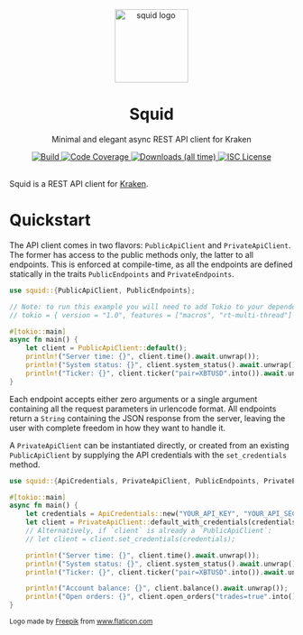 <div align="center">
  <img alt="squid logo" src="https://github.com/rubik/squid/raw/master/images/logo.png" height="130" />
</div>

<div align="center">
  <h1>Squid</h1>
  <p>Minimal and elegant async REST API client for Kraken</p>
  <a target="_blank" href="https://travis-ci.org/rubik/squid">
    <img src="https://img.shields.io/travis/rubik/squid?style=for-the-badge" alt="Build">
  </a>
  <a target="_blank" href="https://coveralls.io/github/rubik/squid">
    <img src="https://img.shields.io/coveralls/github/rubik/squid?style=for-the-badge" alt="Code Coverage">
  </a>
  <a target="_blank" href="https://crates.io/crates/squid">
   <img src="https://img.shields.io/crates/d/squid?style=for-the-badge" alt="Downloads (all time)">
  <a>
  <a href="https://github.com/rubik/squid/blob/master/LICENSE">
    <img src="https://img.shields.io/crates/l/squid?style=for-the-badge" alt="ISC License">
  </a>
  <br>
  <br>
</div>

Squid is a REST API client for [Kraken](https://kraken.com).

# Quickstart
The API client comes in two flavors: `PublicApiClient` and `PrivateApiClient`.
The former has access to the public methods only, the latter to all endpoints.
This is enforced at compile-time, as all the endpoints are defined statically
in the traits `PublicEndpoints` and `PrivateEndpoints`.

```rust
use squid::{PublicApiClient, PublicEndpoints};

// Note: to run this example you will need to add Tokio to your dependencies:
// tokio = { version = "1.0", features = ["macros", "rt-multi-thread"] }

#[tokio::main]
async fn main() {
    let client = PublicApiClient::default();
    println!("Server time: {}", client.time().await.unwrap());
    println!("System status: {}", client.system_status().await.unwrap());
    println!("Ticker: {}", client.ticker("pair=XBTUSD".into()).await.unwrap());
}
```

Each endpoint accepts either zero arguments or a single argument containing all
the request parameters in urlencode format. All endpoints return a `String`
containing the JSON response from the server, leaving the user with complete
freedom in how they want to handle it.

A `PrivateApiClient` can be instantiated directly, or created from an existing
`PublicApiClient` by supplying the API credentials with the `set_credentials`
method.

```rust
use squid::{ApiCredentials, PrivateApiClient, PublicEndpoints, PrivateEndpoints};

#[tokio::main]
async fn main() {
    let credentials = ApiCredentials::new("YOUR_API_KEY", "YOUR_API_SECRET");
    let client = PrivateApiClient::default_with_credentials(credentials);
    // Alternatively, if `client` is already a `PublicApiClient`:
    // let client = client.set_credentials(credentials);

    println!("Server time: {}", client.time().await.unwrap());
    println!("System status: {}", client.system_status().await.unwrap());
    println!("Ticker: {}", client.ticker("pair=XBTUSD".into()).await.unwrap());

    println!("Account balance: {}", client.balance().await.unwrap());
    println!("Open orders: {}", client.open_orders("trades=true".into()).await.unwrap());
}
```

<div>
  <small>
    Logo made by <a href="https://www.flaticon.com/authors/freepik" title="Freepik">Freepik</a> from <a href="https://www.flaticon.com" title="Flaticon">www.flaticon.com</a>
  </small>
</div>
